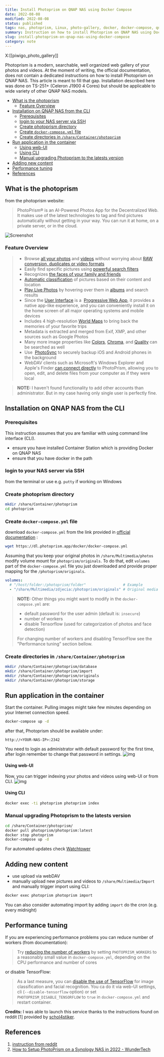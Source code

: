 ```yaml
---
title: Install Photoprism on QNAP NAS using Docker Compose
date: 2022-08-08
modified: 2022-08-08
status: published
tags: nas, photoprism, Linux, photo-gallery, docker, docker-compose, qnap
summary: Instruction on how to install Photoprism on QNAP NAS using Docker Compose
slug: install-photoprism-on-qnap-nas-using-docker-compose
category: note
---
```

X:[[piwigo_photo_gallery]]

Photoprism is a modern, searchable, well organized web gallery of your photos and videos. At the moment of writing, the official documentation, does not contain a dedicated instructions on  how to install Photoprism on QNAP NAS. This article is meant to fill that gap.
Installation described here was done on TS-251+ (Celeron J1900 4 Cores) but should be applicable to wide variety of other QNAP NAS models.

<!-- MarkdownTOC autolink="true" autoanchor="true" -->

- [What is the photoprism](#what-is-the-photoprism)
  - [Feature Overview](#feature-overview)
- [Installation on QNAP NAS from the CLI](#installation-on-qnap-nas-from-the-cli)
  - [Prerequisites](#prerequisites)
  - [login to your NAS server via SSH](#login-to-your-nas-server-via-ssh)
  - [Create photoprism directory](#create-photoprism-directory)
  - [Create `docker-compose.yml` file](#create-docker-composeyml-file)
  - [Create directories in `/share/Container/photoprism`](#create-directories-in-sharecontainerphotoprism)
- [Run application in the container](#run-application-in-the-container)
    - [Using web-UI](#using-web-ui)
    - [Using CLI](#using-cli)
  - [Manual upgrading Photoprism to the latests version](#manual-upgrading-photoprism-to-the-latests-version)
- [Adding new content](#adding-new-content)
- [Performance tuning](#performance-tuning)
- [References](#references)

<!-- /MarkdownTOC -->

<a id="what-is-the-photoprism"></a>
## What is the photoprism
from the photoprism website:

>PhotoPrism® is an AI-Powered Photos App for the Decentralized Web. It makes use of the latest technologies to tag and find pictures automatically without getting in your way. You can run it at home, on a private server, or in the cloud.

![Screenshot](https://docs.photoprism.app/img/preview.jpg)

<a id="feature-overview"></a>
### Feature Overview
>
>-   Browse [all your photos](https://docs.photoprism.app/user-guide/organize/browse/) and [videos](https://try.photoprism.app/videos) without worrying about [RAW conversion, duplicates or video formats](https://docs.photoprism.app/user-guide/settings/library/)
>-   Easily find specific pictures using [powerful search filters](https://try.photoprism.app/browse?view=cards&q=flower%20color%3Ared)
>-   Recognizes [the faces of your family and friends](https://try.photoprism.app/people)
>-   [Automatic classification](https://try.photoprism.app/labels) of pictures based on their content and location
>-   [Play Live Photos](https://try.photoprism.app/browse?view=cards&q=type%3Alive) by hovering over them in [albums](https://try.photoprism.app/albums) and search results
>-   Since the [User Interface](https://try.photoprism.app/) is a  [Progressive Web App](https://developer.mozilla.org/en-US/docs/Web/Progressive_web_apps), it provides a native app-like experience, and you can conveniently install it on the home screen of all major operating systems and mobile devices
>-   Includes 4 high-resolution [World Maps](https://try.photoprism.app/places) to bring back the memories of your favorite trips
>-   Metadata is extracted and merged from Exif, XMP, and other sources such as Google Photos
>-   Many more image properties like [Colors](https://try.photoprism.app/browse?view=cards&q=color:red), [Chroma](https://try.photoprism.app/browse?view=cards&q=mono%3Atrue), and [Quality](https://try.photoprism.app/review) can be searched as well
>-   Use  [PhotoSync](https://link.photoprism.app/photosync) to securely backup iOS and Android phones in the background
>-   WebDAV clients such as Microsoft's Windows Explorer and Apple's Finder [can connect directly](https://docs.photoprism.app/user-guide/sync/webdav/) to PhotoPrism, allowing you to open, edit, and delete files from your computer as if they were local

> **NOTE:** I haven't found functionality to add other accounts than administrator. But in my case having only single user is perfectly fine. 


<a id="installation-on-qnap-nas-from-the-cli"></a>
## Installation on QNAP NAS from the CLI
<a id="prerequisites"></a>
### Prerequisites

This instruction assumes that you are familiar with using command line interface (CLI).

- ensure you have installed Container Station which is providing Docker on QNAP NAS
- ensure that you have docker in the path

<a id="login-to-your-nas-server-via-ssh"></a>
### login to your NAS server via SSH
from the terminal or use e.g. `putty` if working on Windows

<a id="create-photoprism-directory"></a>
### Create photoprism directory
```sh
mkdir /share/Container/photoprism
cd photoprism
```

<a id="create-docker-composeyml-file"></a>
### Create `docker-compose.yml` file
download `docker-compose.yml` from the link provided in [official documentation](https://docs.photoprism.app/getting-started/docker-compose/) :

```sh
wget https://dl.photoprism.app/docker/docker-compose.yml
```

Assuming that you keep your original photos in `/share/Multimedia/photos` modify volume mount for `photoprism/originals`. To do that, edit `volumes` part of the  `docker-compose.yml` file you just downloaded and provide proper mapping for the `/photoprism/originals`.

```yaml
volumes:
  # "/host/folder:/photoprism/folder"                 # Example
  - "/share/Multimedia/zdjecia:/photoprism/originals" # Original media files 
```

> **NOTE:** Other things you might want to modify in the `docker-compose.yml` are:
> - default password for the user admin (default is: `insecure`)
> - number of workers
> - disable Tensorflow (used for categorization of photos and face detection)
>
> For changing number of workers and disabling TensorFlow see the "Performance tuning" section bellow.


<a id="create-directories-in-sharecontainerphotoprism"></a>
### Create directories in `/share/Container/photoprism`

```sh
mkdir /share/Container/photoprism/database
mkdir /share/Container/photoprism/import
mkdir /share/Container/photoprism/originals
mkdir /share/Container/photoprism/storage
```

<a id="run-application-in-the-container"></a>
## Run application in the container
Start the container. Pulling images might take few minutes depending on your Internet connection speed.

```sh
docker-compose up -d
```

after that, Photoprism should be available under:
```
http://<YOUR-NAS-IP>:2342
```

You need to login as administrator with default password for the first time, after login remember to change that password in settings.
![img](/images/photoprism/photoprism_change_password.png)


<a id="using-web-ui"></a>
#### Using web-UI
Now, you can trigger indexing your photos and videos using web-UI or from CLI.
![img](/images/photoprism/photoprism_indexing.png)

<a id="using-cli"></a>
#### Using CLI
```sh
docker exec -ti photoprism photoprism index
```


<a id="manual-upgrading-photoprism-to-the-latests-version"></a>
### Manual upgrading Photoprism to the latests version
```sh
cd /share/Container/photoprism/
docker pull photoprism/photoprism:latest
docker stop photoprism
docker-compose up -d
```
For automated updates check [Watchtower](https://containrrr.dev/watchtower/)

<a id="adding-new-content"></a>
## Adding new content
- use upload via webDAV
- manually upload new pictures and videos to `/share/Multimedia/Import` and manually trigger import using CLI:
```sh
docker exec photoprism photoprism import
```

You can also consider automating import by adding `import` do the cron (e.g. every midnight)

<a id="performance-tuning"></a>
## Performance tuning
If you are experiencing performance problems you can reduce number of workers (from documentation):
> Try [reducing the number of workers](https://docs.photoprism.app/getting-started/config-options/#index-workers) by setting `PHOTOPRISM_WORKERS` to a reasonably small value in `docker-compose.yml`, depending on the CPU performance and number of cores

or disable TensorFlow:

> As a last measure, you can [disable the use of TensorFlow](https://docs.photoprism.app/getting-started/config-options/#feature-flags) for image classification and facial recognition. You ca do it via web-UI settings, cli (`--disable-tensorflow` option) or set `PHOTOPRISM_DISABLE_TENSORFLOW` to `true` in `docker-compose.yml` and restart container.

**Credits:**
I was able to launch this service thanks to the instructions found on reddit [1] provided by [schol4stiker](https://www.reddit.com/user/schol4stiker/).

<a id="references"></a>
## References
1. [instruction from reddit](https://www.reddit.com/r/photoprism/comments/vph4ct/comment/ieobj8w/?utm_source=share&utm_medium=web2x&context=3)
2. [How to Setup PhotoPrism on a Synology NAS in 2022 - WunderTech](https://www.wundertech.net/how-to-setup-photoprism-on-a-synology-nas)

